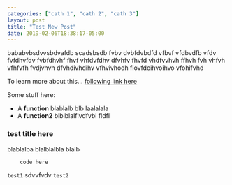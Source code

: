 ```yaml
---
categories: ["cath 1", "cath 2", "cath 3"]
layout: post
title: "Test New Post"
date: 2019-02-06T18:38:17-05:00
---
```


bababvbsdvvsbdvafdb scadsbsdb fvbv dvbfdvbdfd vfbvf vfdbvdfb vfdv
fvfdhvfdv fvbfdhvhf fhvf vhfdvfdhv dfvhfv fhvfd vhdfvvhvh ffhvh fvh
vhfvh vfhfvfh fvdjvhvh dfvhdivhdihv vfhvivhodh fiovfdoihvoihvo vfohifvhd

To learn more about this... 
[following link here](http://www.wikipedia.com)

Some stuff here:

* A **function** blablalb blb laalalala
* A **function2** blblblalflvdfvbl fldfl

### test title here

blablalba blalblalbla blalb

~~~
	code here
~~~

`test1` sdvvfvdv `test2`

